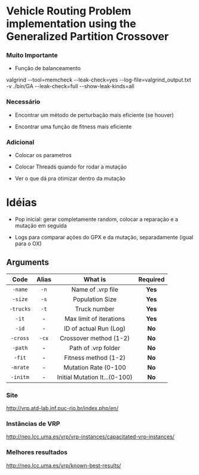 # Vehicle Routing Problem implementation using the Generalized Partition Crossover

### Muito Importante

- Função de balanceamento

valgrind  --tool=memcheck --leak-check=yes --log-file=valgrind_output.txt -v ./bin/GA
--leak-check=full --show-leak-kinds=all

### Necessário

- Encontrar um método de perturbação mais eficiente (se houver)

- Encontrar uma função de fitness mais eficiente

### Adicional

- Colocar os parametros

- Colocar Threads quando for rodar a mutação

- Ver o que dá pra otimizar dentro da  mutação

# Idéias

- Pop inicial: gerar completamente random, colocar a reparação e a mutação em seguida

- Logs para comparar ações do GPX e da mutação, separadamente (igual para o OX)

## Arguments

  Code     | Alias   | What is                       | Required   
 :-----:   | :-----: | :----------------:            | :--------:   
 `-name`   | `-n`    | Name of .vrp file             | **Yes**           
 `-size`   | `-s`    | Population Size               | **Yes**
 `-trucks` | `-t`    | Truck number                  | **Yes**
 `-it`     | -       | Max limit of iterations       | **Yes**            
 `-id`     | -       | ID of actual Run (Log)        | **No**
 `-cross`  | `-cx`   | Crossover method (1-2)        | **No**
 `-path`   | -       | Path of .vrp folder           | **No**
 `-fit`    | -       | Fitness method   (1-2)        | **No**
 `-mrate`  | -       | Mutation Rate (0-100          | **No**
 `-initm`  | -       | Initial Mutation It...(0-100) | **No**
 


### Site 
http://vrp.atd-lab.inf.puc-rio.br/index.php/en/

### Instâncias de VRP
http://neo.lcc.uma.es/vrp/vrp-instances/capacitated-vrp-instances/
### Melhores resultados
http://neo.lcc.uma.es/vrp/known-best-results/
